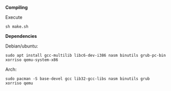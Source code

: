 **Compiling**

Execute

```sh make.sh``` 

**Dependencies**

Debian/ubuntu:

```sudo apt install gcc-multilib libc6-dev-i386 nasm binutils grub-pc-bin xorriso qemu-system-x86```

Arch:

```sudo pacman -S base-devel gcc lib32-gcc-libs nasm binutils grub xorriso qemu```
